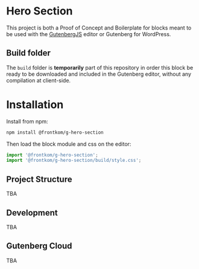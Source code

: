 # Hero Section

This project is both a Proof of Concept and Boilerplate for blocks meant to be used with the [GutenbergJS](https://github.com/front/gutenberg-js) editor or Gutenberg for WordPress.

## Build folder

The `build` folder is **temporarily** part of this repository in order this block be ready to be downloaded and included in the Gutenberg editor, without any compilation at client-side.

# Installation

Install from npm:

```sh
npm install @frontkom/g-hero-section
```

Then load the block module and css on the editor:

```js
import '@frontkom/g-hero-section';
import '@frontkom/g-hero-section/build/style.css';
```

## Project Structure
TBA


## Development
TBA


## Gutenberg Cloud
TBA
